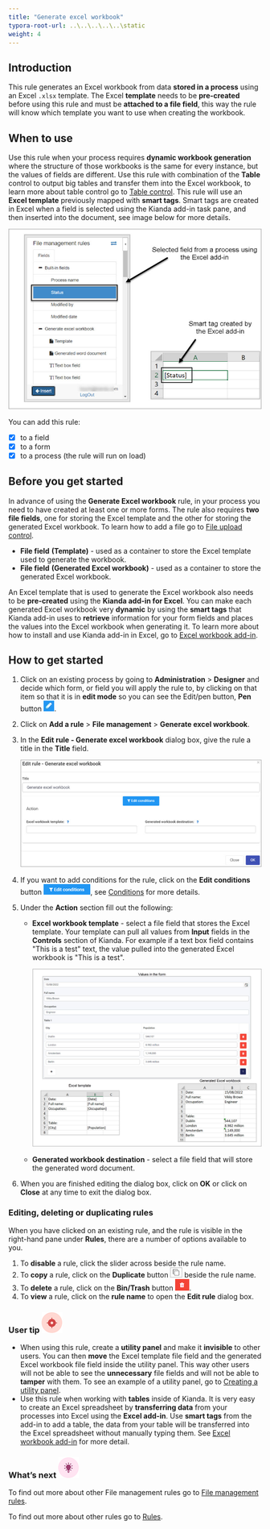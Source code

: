 ```yaml
---
title: "Generate excel workbook"
typora-root-url: ..\..\..\..\..\static
weight: 4
---
```


## Introduction

This rule generates an Excel workbook from data **stored in a process** using an Excel `.xlsx` template. The Excel **template** needs to be **pre-created** before using this rule and must be **attached to a file field**, this way the rule will know which template you want to use when creating the workbook. 

## When to use 

Use this rule when your process requires **dynamic workbook generation** where the structure of those workbooks is the same for every instance, but the values of fields are different. Use this rule with combination of the **Table** control to output big tables and transfer them into the Excel workbook, to learn more about table control go to [Table control](/platform/controls/input/table/). This rule will use an **Excel template** previously mapped with **smart tags**. Smart tags are created in Excel when a field is selected using the Kianda add-in task pane, and then inserted into the document, see image below for more details. 

![Smart tag explanation](/images/excel-add-in-smart-tag.jpg)

You can add this rule:

- [x] to a field
- [x] to a form
- [x] to a process (the rule will run on load)

## Before you get started

In advance of using the **Generate Excel workbook** rule, in your process you need to have created at least one or more forms. The rule also requires **two file fields**, one for storing the Excel template and the other for storing the generated Excel workbook. To learn how to add a file go to [File upload control](/platform/controls/input/file-upload/).

- **File field** **(Template)** - used as a container to store the Excel template used to generate the workbook.
- **File field** **(Generated Excel workbook)** - used as a container to store the generated Excel workbook.

An Excel template that is used to generate the Excel workbook also needs to be **pre-created** using the **Kianda add-in for Excel**. You can make each generated Excel workbook very **dynamic** by using the **smart tags** that Kianda add-in uses to **retrieve** information for your form fields and places the values into the Excel workbook when generating it. To learn more about how to install and use Kianda add-in in Excel, go to [Excel workbook add-in](/platform/document-generation/excel-workbook-add-in/).

## How to get started

1. Click on an existing process by going to **Administration** > **Designer** and decide which form, or field you will apply the rule to, by clicking on that item so that it is in **edit mode** so you can see the Edit/pen button, **Pen** button ![Pen button](/images/penicon.png).

2. Click on **Add a rule** > **File management** > **Generate excel workbook**.

3. In the **Edit rule - Generate excel workbook** dialog box, give the rule a title in the **Title** field.

   ![Edit rule - copy file](/images/generate-excel-edit-rule.jpg)

4. If you want to add conditions for the rule, click on the **Edit conditions** button ![Edit conditions button](/images/editconditions.png), see [Conditions](/platform/rules/general/add-conditions/) for more details.

5. Under the **Action** section fill out the following:

   - **Excel workbook template** - select a file field that stores the Excel template. Your template can pull all values from **Input** fields in the **Controls** section of Kianda. For example if a text box field contains "This is a test" text, the value pulled into the generated Excel workbook is "This is a test".

     ![word document example](/images/generate-excel-example.jpg)

   - **Generated workbook destination** - select a file field that will store the generated word document.

6. When you are finished editing the dialog box, click on **OK** or click on **Close** at any time to exit the dialog box.

### Editing, deleting or duplicating rules

When you have clicked on an existing rule, and the rule is visible in the right-hand pane under **Rules**, there are a number of options available to you.

1. To **disable** a rule, click the slider across beside the rule name.
2. To **copy** a rule, click on the **Duplicate** button ![Duplicate button](/images/duplicate-button.jpg) beside the rule name.
3. To **delete** a rule, click on the **Bin/Trash** button ![Bin/Trash button](/images/bin.png).
4. To **view** a rule, click on the **rule name** to open the **Edit rule** dialog box.

### User tip ![Target icon](/images/05.png)

- When using this rule, create a **utility panel** and make it **invisible** to other users. You can then **move** the Excel template file field and the generated Excel workbook file field inside the utility panel. This way other users will not be able to see the **unnecessary** file fields and will not be able to **tamper** with them. To see an example of a utility panel, go to [Creating a utility panel](/examples/inspection/inspect-form/#creating-a-utility-panel).
- Use this rule when working with **tables** inside of Kianda. It is very easy to create an Excel spreadsheet by **transferring data** from your processes into Excel using the **Excel add-in**. Use **smart tags** from the add-in to add a table, the data from your table will be transferred into the Excel spreadsheet without manually typing them. See [Excel workbook add-in](/platform/document-generation/excel-workbook-add-in/) for more detail.

### What’s next ![Idea icon](/images/18.png)

To find out more about other File management rules go to [File management rules](/platform/rules/files/).

To find out more about other rules go to [Rules](/platform/rules/).





